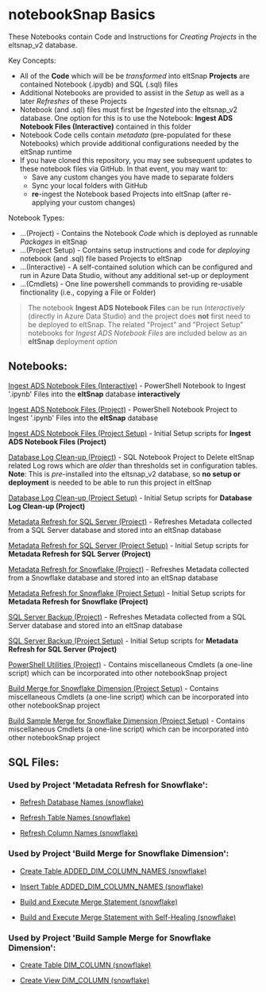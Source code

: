 # notebookSnap Basics

These Notebooks contain Code and Instructions for _Creating Projects_ in the eltsnap_v2 database.

Key Concepts:

- All of the **Code** which will be be _transformed_ into eltSnap **Projects** are contained Notebook (.ipydb) and SQL (.sql) files
- Additional Notebooks are provided to assist in the _Setup_ as well as a later _Refreshes_ of these Projects
- Notebook (and .sql) files must first be _Ingested_ into the eltsnap_v2 database. One option for this is to use the Notebook: **Ingest ADS Notebook Files (Interactive)** contained in this folder
- Notebook Code cells contain _metadata_ (pre-populated for these Notebooks) which provide additional configurations needed by the eltSnap runtime
- If you have cloned this repository, you may see subsequent updates to these notebook files via GitHub. In that event, you may want to:
    - Save any custom changes you have made to separate folders
    - Sync your local folders with GitHub
    - **re**-ingest the Notebook based Projects into eltSnap (after re-applying your custom changes)

Notebook Types:

- ...(Project) - Contains the Notebook _Code_ which is deployed as runnable _Packages_ in eltSnap
- ...(Project Setup) - Contains setup instructions and code for _deploying_ notebook (and .sql) file based Projects to eltSnap
- ...(Interactive) - A self-contained solution which can be configured and run in Azure Data Studio, without any additional set-up or deployment 
- ...(Cmdlets) - One line powershell commands to providing re-usable finctionality (i.e., copying a File or Folder)

> The notebook **Ingest ADS Notebook Files** can be run _Interactively_ (directly in Azure Data Studio) and the project does **not** first need to be deployed to eltSnap. The related "Project" and "Project Setup" notebooks for _Ingest ADS Notebook Files_ are included below as an **eltSnap** deployment _option_

## Notebooks:

[Ingest ADS Notebook Files (Interactive)](ingest_ads_notebook_files_interactive.ipynb) - PowerShell Notebook to Ingest '.ipynb' Files into the **eltSnap** database **interactively**

[Ingest ADS Notebook Files (Project)](ingest_ads_notebook_files_project.ipynb) - PowerShell Notebook Project to Ingest '.ipynb' Files into the **eltSnap** database

[Ingest ADS Notebook Files (Project Setup)](ingest_ads_notebook_files_project_setup.ipynb) - Initial Setup scripts for **Ingest ADS Notebook Files (Project)**

[Database Log Clean-up (Project)](database_log_cleanup_project.ipynb) - SQL Notebook Project to Delete eltSnap related Log rows which are _older_ than thresholds set in configuration tables. **Note**: This is _pre_-installed into the eltsnap_v2 database, so **no setup or deployment** is needed to be able to run this project in eltSnap

[Database Log Clean-up (Project Setup)](database_log_cleanup_project_setup.ipynb) - Initial Setup scripts for **Database Log Clean-up (Project)**

[Metadata Refresh for SQL Server (Project)](metadata_refresh_for_sql_server_project.ipynb) - Refreshes Metadata collected from a SQL Server database and stored into an eltSnap database

[Metadata Refresh for SQL Server (Project Setup)](metadata_refresh_for_sql_server_project_setup.ipynb) - Initial Setup scripts for **Metadata Refresh for SQL Server (Project)**

[Metadata Refresh for Snowflake (Project)](metadata_refresh_for_snowflake_project.ipynb) - Refreshes Metadata collected from a Snowflake database and stored into an eltSnap database

[Metadata Refresh for Snowflake (Project Setup)](metadata_refresh_for_snowflake_project_setup.ipynb) - Initial Setup scripts for **Metadata Refresh for Snowflake (Project)**

[SQL Server Backup (Project)](sql_server_backup_project.ipynb) - Refreshes Metadata collected from a SQL Server database and stored into an eltSnap database

[SQL Server Backup (Project Setup)](sql_server_backup_project_setup.ipynb) - Initial Setup scripts for **Metadata Refresh for SQL Server (Project)**

[PowerShell Utilities (Project)](powershell_utilities.ipynb) - Contains miscellaneous Cmdlets (a one-line script) which can be incorporated into other notebookSnap project

[Build Merge for Snowflake Dimension (Project Setup)](build_merge_for_dimension_snowflake.ipynb) - Contains miscellaneous Cmdlets (a one-line script) which can be incorporated into other notebookSnap project

[Build Sample Merge for Snowflake Dimension (Project Setup)](build_sample_merge_for_dimension_snowflake_project_setup.ipynb) - Contains miscellaneous Cmdlets (a one-line script) which can be incorporated into other notebookSnap project

## SQL Files:

### Used by Project 'Metadata Refresh for Snowflake':

- [Refresh Database Names (snowflake)](refresh_database_names_snowflake.sql)

- [Refresh Table Names (snowflake)](refresh_table_names_snowflake.sql) 

- [Refresh Column Names (snowflake)](refresh_column_names_snowflake.sql)

### Used by Project 'Build Merge for Snowflake Dimension':

- [Create Table ADDED_DIM_COLUMN_NAMES (snowflake)](added_dim_column_names_snowflake_create.sql)

- [Insert Table ADDED_DIM_COLUMN_NAMES (snowflake)](added_dim_column_names_snowflake_insert.sql)

- [Build and Execute Merge Statement (snowflake)](build_and_execute_merge_for_dimension_snowflake.sql)

- [Build and Execute Merge Statement with Self-Healing (snowflake)](build_and_execute_merge_for_dimension_dest_fix_snowflake.sql)

### Used by Project 'Build Sample Merge for Snowflake Dimension':

- [Create Table DIM_COLUMN (snowflake)](Create_DIM_COLUMN_Table.sql)

- [Create View DIM_COLUMN (snowflake)](Create_DIM_COLUMN_VIEW_as_src.sql)
